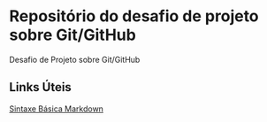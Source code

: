 # Repositório do desafio de projeto sobre Git/GitHub
Desafio de Projeto sobre Git/GitHub

## Links Úteis
[Sintaxe Básica Markdown](https://www.markdownguide.org/)
